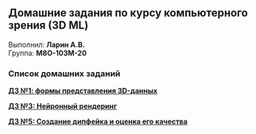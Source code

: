 ﻿## Домашние задания по курсу компьютерного зрения (3D ML) ##

Выполнил: **Ларин А.В.**<br>
Группа: **М8О-103М-20**<br>

### Список домашних заданий ###

**[ДЗ №1: формы представления 3D-данных](https://github.com/justalgit/CompVisionCourse/blob/main/HW1/HW1_Larin.ipynb)**

**[ДЗ №3: Нейронный рендеринг](https://github.com/justalgit/CompVisionCourse/blob/main/HW3/)**

**[ДЗ №5: Создание дипфейка и оценка его качества](https://github.com/justalgit/CompVisionCourse/blob/main/HW5/)**